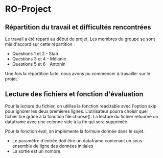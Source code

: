 # RO-Project
## Répartition du travail et difficultés rencontrées

Le travail a été réparti au début du projet.
Les membres du groupe se sont mis d'accord sur cette répartition :
- Questions 1 et 2  - Stan
- Questions 3 et 4 - Mélanie
- Questions 5 et 6 - Antonin

Une fois la répartition faite, nous avons pu commencer à travailler sur le projet.

## Lecture des fichiers et fonction d'évaluation

Pour la lecture du fichier, on utililse la fonction read.table avec l'option skip pour ignorer les deux premières lignes.
L'utilisateur pourra choisir quel fichier lire grâce à la fonction file.choose().
La lecture du fichier retourne un dataframe avec une colonne vide à la fin qui sera supprimée.

Pour la fonction éval, on implémente la formule donnée dans le sujet.
- Le paramètre d'entrée doit être un dataframe contenant un sous-ensemble de ligne des données initiales
- La sortie est un nombre.
